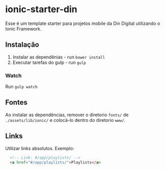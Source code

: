 # ionic-starter-din

Esse é um template starter para projetos mobile da Din Digital utilizando o Ionic Framework.

## Instalação

1. Instalar as dependênias - run `bower install`
2. Executar tarefas do gulp - run `gulp`

### Watch

Run `gulp watch`

## Fontes

Ao instalar as dependências, remover o diretorio `fonts/` de `./assets/lib/ionic/` e colocá-lo dentro do diretorio `www/`.

## Links

Utilizar links absolutos. Exemplo:

```html
  <!-- Link: #/app/playlists/ -->
  <a href="#/app/playlists/">Playlists</a>
```
